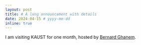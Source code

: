 ```yaml
---
layout: post
title: # A long announcement with details
date: 2024-04-15 # yyyy-mm-dd
inline: true
---
```


I am visiting KAUST for one month, hosted by [Bernard Ghanem](https://www.bernardghanem.com/).
